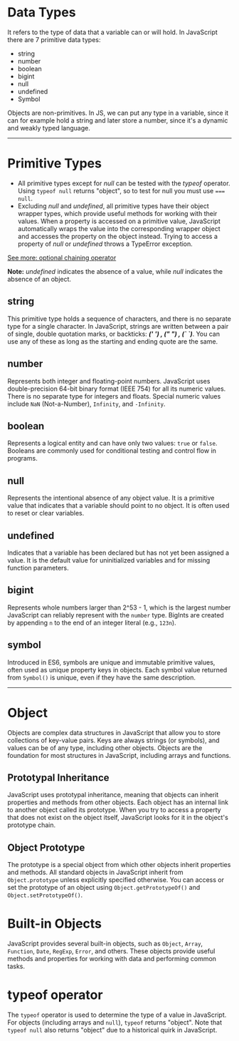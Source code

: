 # Data Types

It refers to the type of data that a variable can or will hold. In JavaScript there are 7 primitive data types:
- string
- number
- boolean
- bigint
- null
- undefined
- Symbol

Objects are non-primitives. In JS, we can put any type in a variable, since it can for example hold a string and later store a number, since it's a dynamic and weakly typed language.

---

# Primitive Types
- All primitive types except for *null* can be tested with the *typeof* operator. Using `typeof null` returns "object", so to test for null you must use `=== null`.
- Excluding *null* and *undefined*, all primitive types have their object wrapper types, which provide useful methods for working with their values. When a property is accessed on a primitive value, JavaScript automatically wraps the value into the corresponding wrapper object and accesses the property on the object instead. Trying to access a property of *null* or *undefined* throws a TypeError exception.

[See more: optional chaining operator](https://developer.mozilla.org/en-US/docs/Web/JavaScript/Reference/Operators/Optional_chaining)

**Note:** *undefined* indicates the absence of a value, while *null* indicates the absence of an object.

## string
This primitive type holds a sequence of characters, and there is no separate type for a single character. In JavaScript, strings are written between a pair of single, double quotation marks, or backticks: ***(' ') , (" ") , (\` \`)***. You can use any of these as long as the starting and ending quote are the same.

## number
Represents both integer and floating-point numbers. JavaScript uses double-precision 64-bit binary format (IEEE 754) for all its numeric values. There is no separate type for integers and floats. Special numeric values include `NaN` (Not-a-Number), `Infinity`, and `-Infinity`.

## boolean
Represents a logical entity and can have only two values: `true` or `false`. Booleans are commonly used for conditional testing and control flow in programs.

## null
Represents the intentional absence of any object value. It is a primitive value that indicates that a variable should point to no object. It is often used to reset or clear variables.

## undefined
Indicates that a variable has been declared but has not yet been assigned a value. It is the default value for uninitialized variables and for missing function parameters.

## bigint
Represents whole numbers larger than 2^53 - 1, which is the largest number JavaScript can reliably represent with the `number` type. BigInts are created by appending `n` to the end of an integer literal (e.g., `123n`).

## symbol
Introduced in ES6, symbols are unique and immutable primitive values, often used as unique property keys in objects. Each symbol value returned from `Symbol()` is unique, even if they have the same description.

---

# Object
Objects are complex data structures in JavaScript that allow you to store collections of key-value pairs. Keys are always strings (or symbols), and values can be of any type, including other objects. Objects are the foundation for most structures in JavaScript, including arrays and functions.

## Prototypal Inheritance
JavaScript uses prototypal inheritance, meaning that objects can inherit properties and methods from other objects. Each object has an internal link to another object called its prototype. When you try to access a property that does not exist on the object itself, JavaScript looks for it in the object's prototype chain.

## Object Prototype
The prototype is a special object from which other objects inherit properties and methods. All standard objects in JavaScript inherit from `Object.prototype` unless explicitly specified otherwise. You can access or set the prototype of an object using `Object.getPrototypeOf()` and `Object.setPrototypeOf()`.

# Built-in Objects
JavaScript provides several built-in objects, such as `Object`, `Array`, `Function`, `Date`, `RegExp`, `Error`, and others. These objects provide useful methods and properties for working with data and performing common tasks.

# typeof operator
The `typeof` operator is used to determine the type of a value in JavaScript. For objects (including arrays and `null`), `typeof` returns "object". Note that `typeof null` also returns "object" due to a historical quirk in JavaScript.
